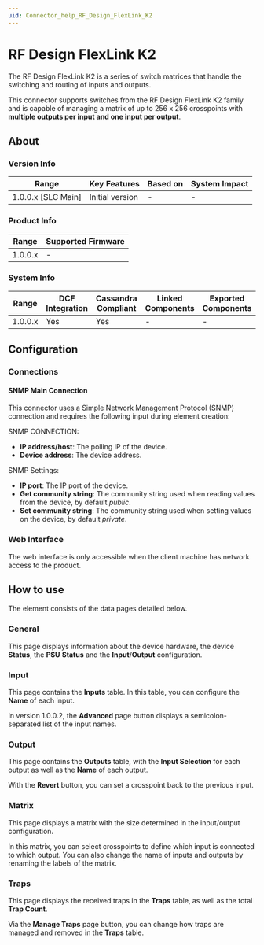 ```yaml
---
uid: Connector_help_RF_Design_FlexLink_K2
---
```


# RF Design FlexLink K2

The RF Design FlexLink K2 is a series of switch matrices that handle the switching and routing of inputs and outputs.

This connector supports switches from the RF Design FlexLink K2 family and is capable of managing a matrix of up to 256 x 256 crosspoints with **multiple outputs per input and one input per output**.

## About

### Version Info

| Range                | Key Features     | Based on     | System Impact     |
|----------------------|------------------|--------------|-------------------|
| 1.0.0.x [SLC Main]   | Initial version  | -            | -                 |

### Product Info

| Range     | Supported Firmware     |
|-----------|------------------------|
| 1.0.0.x   | -                      |

### System Info

| Range     | DCF Integration     | Cassandra Compliant     | Linked Components     | Exported Components     |
|-----------|---------------------|-------------------------|-----------------------|-------------------------|
| 1.0.0.x   | Yes                 | Yes                     | -                     | -                       |

## Configuration

### Connections

#### SNMP Main Connection

This connector uses a Simple Network Management Protocol (SNMP) connection and requires the following input during element creation:

SNMP CONNECTION:

- **IP address/host**: The polling IP of the device.
- **Device address**: The device address.

SNMP Settings:

- **IP port**: The IP port of the device.
- **Get community string**: The community string used when reading values from the device, by default *public*.
- **Set community string**: The community string used when setting values on the device, by default *private*.

### Web Interface

The web interface is only accessible when the client machine has network access to the product.

## How to use

The element consists of the data pages detailed below.

### General

This page displays information about the device hardware, the device **Status**, the **PSU** **Status** and the **Input**/**Output** configuration.

### Input

This page contains the **Inputs** table. In this table, you can configure the **Name** of each input.

In version 1.0.0.2, the **Advanced** page button displays a semicolon-separated list of the input names.

### Output

This page contains the **Outputs** table, with the **Input Selection** for each output as well as the **Name** of each output.

With the **Revert** button, you can set a crosspoint back to the previous input.

### Matrix

This page displays a matrix with the size determined in the input/output configuration.

In this matrix, you can select crosspoints to define which input is connected to which output. You can also change the name of inputs and outputs by renaming the labels of the matrix.

### Traps

This page displays the received traps in the **Traps** table, as well as the total **Trap Count**.

Via the **Manage Traps** page button, you can change how traps are managed and removed in the **Traps** table.

